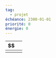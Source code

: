 ```yaml
---
tag:
  - projet
échéance: 2300-01-01
priorité: 0
énergie: 0
---
```

| $$ |  |
| ---- | ---- |
|  |  |